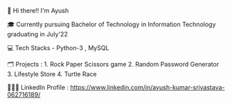 👋 Hi there!! I'm Ayush  

🎓 Currently pursuing Bachelor of Technology in Information Technology graduating in July'22

💻 Tech Stacks - Python-3 , MySQL

🗂️ Projects :   1. Rock Paper Scissors game                                                                                                                                                         2. Random Password Generator                                                                                                                                                       3. Lifestyle Store
                4. Turtle Race

👨🏻‍💻 LinkedIn Profile : https://www.linkedin.com/in/ayush-kumar-srivastava-062716189/
